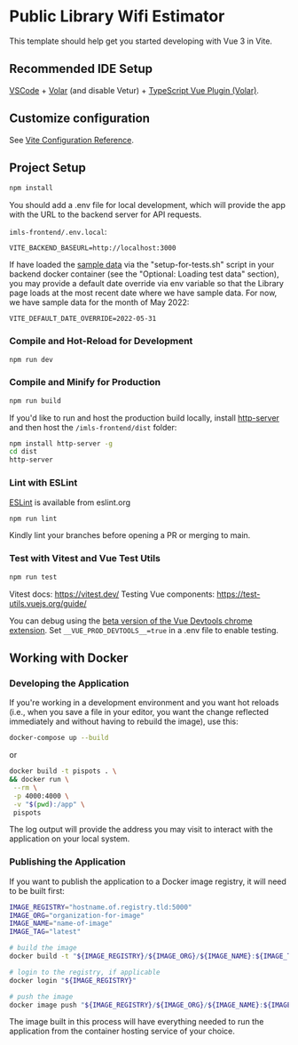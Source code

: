 # Public Library Wifi Estimator

This template should help get you started developing with Vue 3 in Vite.

## Recommended IDE Setup

[VSCode](https://code.visualstudio.com/) +
[Volar](https://marketplace.visualstudio.com/items?itemName=johnsoncodehk.volar)
(and disable Vetur) +
[TypeScript Vue Plugin (Volar)](https://marketplace.visualstudio.com/items?itemName=johnsoncodehk.vscode-typescript-vue-plugin).

## Customize configuration

See [Vite Configuration Reference](https://vitejs.dev/config/).

## Project Setup

```sh
npm install
```

You should add a .env file for local development, which will provide the app with the URL to the backend server for API requests.

`imls-frontend/.env.local`:
```
VITE_BACKEND_BASEURL=http://localhost:3000
```

If have loaded the [sample data](../imls-backend/README.md) via the "setup-for-tests.sh" script in your backend docker container (see the "Optional: Loading test data" section), you may provide a default date override via env variable so that the Library page loads at the most recent date where we have sample data. For now, we have sample data for the month of May 2022:

```
VITE_DEFAULT_DATE_OVERRIDE=2022-05-31
```

### Compile and Hot-Reload for Development

```sh
npm run dev
```

### Compile and Minify for Production

```sh
npm run build
```

If you'd like to run and host the production build locally, install
[http-server](https://www.npmjs.com/package/http-server_)
and then host the `/imls-frontend/dist` folder:

```sh
npm install http-server -g
cd dist
http-server
```

### Lint with ESLint

[ESLint](https://eslint.org/) is available from eslint.org

```sh
npm run lint
```

Kindly lint your branches before opening a PR or merging to main.

### Test with Vitest and Vue Test Utils

```sh
npm run test
```

Vitest docs: <https://vitest.dev/>
Testing Vue components: <https://test-utils.vuejs.org/guide/>

You can debug using the
[beta version of the Vue Devtools chrome extension](https://chrome.google.com/webstore/detail/vuejs-devtools/ljjemllljcmogpfapbkkighbhhppjdbg).
Set `__VUE_PROD_DEVTOOLS__=true` in a .env file to enable testing.

## Working with Docker

### Developing the Application

If you're working in a development environment and you want hot reloads
(i.e., when you save a file in your editor, you want the change reflected
immediately and without having to rebuild the image), use this:

```sh
docker-compose up --build
```

or

```sh
docker build -t pispots . \
&& docker run \
 --rm \
 -p 4000:4000 \
 -v "$(pwd):/app" \
 pispots
 ````

The log output will provide the address you may visit to interact
with the application on your local system.

### Publishing the Application

 If you want to publish the application to a Docker image registry,
 it will need to be built first:

 ```sh
IMAGE_REGISTRY="hostname.of.registry.tld:5000"
IMAGE_ORG="organization-for-image"
IMAGE_NAME="name-of-image"
IMAGE_TAG="latest"

# build the image
docker build -t "${IMAGE_REGISTRY}/${IMAGE_ORG}/${IMAGE_NAME}:${IMAGE_TAG}" .

# login to the registry, if applicable
docker login "${IMAGE_REGISTRY}"

# push the image
docker image push "${IMAGE_REGISTRY}/${IMAGE_ORG}/${IMAGE_NAME}:${IMAGE_TAG}"
```

The image built in this process will have everything needed to run the
application from the container hosting service of your choice.

